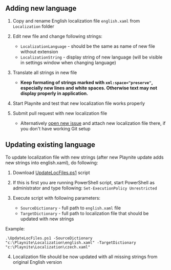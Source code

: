 ## Adding new language
1. Copy and rename English localization file `english.xaml` from `Localization` folder

2. Edit new file and change following strings:
   * `LocalizationLanguage` - should be the same as name of new file without extension
   * `LocalizationString` - display string of new language (will be visible in settings window when changing language)

3. Translate all strings in new file
   * **Keep formating of strings marked with `xml:space="preserve"`, especially new lines and white spaces. Otherwise text may not display properly in application.**

4. Start Playnite and test that new localization file works properly

5. Submit pull request with new localization file
   * Alternatively [open new issue](https://github.com/JosefNemec/Playnite/issues) and attach new localization file there, if you don't have working Git setup

## Updating existing language
To update localization file with new strings (after new Playnite update adds new strings into english.xaml), do following:

1. Download [UpdateLocFiles.ps1](https://github.com/JosefNemec/Playnite/blob/master/scripts/UpdateLocFiles.ps1) script

2. If this is first you are running PowerShell script, start PowerShell as administrator and type following: `Set-ExecutionPolicy Unrestricted`

3. Execute script with following parameters:
   * `SourceDictionary` - full path to `english.xaml` file
   * `TargetDictionary` - full path to localization file that should be updated with new strings

Example:

`.\UpdateLocFiles.ps1 -SourceDictionary "c:\Playnite\Localization\english.xaml" -TargetDictionary "c:\Playnite\Localization\czech.xaml"`

4. Localization file should be now updated with all missing strings from original English version